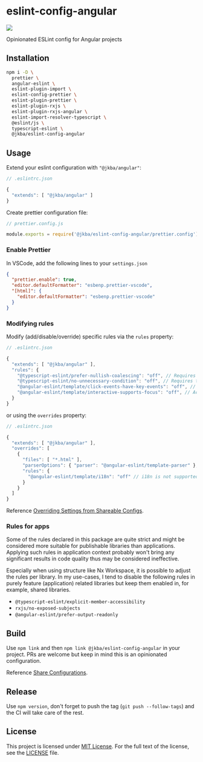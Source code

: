 # eslint-config-angular

![](https://img.shields.io/npm/dt/@jkba/eslint-config-angular?logo=npm)


Opinionated ESLint config for Angular projects


## Installation

```sh
npm i -D \
  prettier \
  angular-eslint \
  eslint-plugin-import \
  eslint-config-prettier \
  eslint-plugin-prettier \
  eslint-plugin-rxjs \
  eslint-plugin-rxjs-angular \
  eslint-import-resolver-typescript \
  @eslint/js \
  typescript-eslint \
  @jkba/eslint-config-angular

```


## Usage

Extend your eslint configuration with `"@jkba/angular"`:

```js
// .eslintrc.json

{
  "extends": [ "@jkba/angular" ]
}
```

Create prettier configuration file:

```javascript
// prettier.config.js

module.exports = require('@jkba/eslint-config-angular/prettier.config');
```


### Enable Prettier

In VSCode, add the following lines to your `settings.json`

```json
{
  "prettier.enable": true,
  "editor.defaultFormatter": "esbenp.prettier-vscode",
  "[html]": {
    "editor.defaultFormatter": "esbenp.prettier-vscode"
  }
}
```

### Modifying rules

Modify (add/disable/override) specific rules via the `rules` property:

```js
// .eslintrc.json

{
  "extends": [ "@jkba/angular" ],
  "rules": {
    "@typescript-eslint/prefer-nullish-coalescing": "off", // Requires the `strictNullChecks` compiler option to be turned on to function correctly.
    "@typescript-eslint/no-unnecessary-condition": "off", // Requires the `strictNullChecks` compiler option to be turned on to function correctly.
    "@angular-eslint/template/click-events-have-key-events": "off", // Accessibility is not supported on this project
    "@angular-eslint/template/interactive-supports-focus": "off", // Accessibility is not supported on this project
  }
}
```

or using the `overrides` property:

```js
// .eslintrc.json

{
  "extends": [ "@jkba/angular" ],
  "overrides": [
    {
      "files": [ "*.html" ],
      "parserOptions": { "parser": "@angular-eslint/template-parser" },
      "rules": {
        "@angular-eslint/template/i18n": "off" // i18n is not supported on this project
      }
    }
  ]
}
```

Reference [Overriding Settings from Shareable Configs](https://eslint.org/docs/latest/extend/shareable-configs#overriding-settings-from-shareable-configs).


### Rules for apps

Some of the rules declared in this package are quite strict and might be considered more suitable for publishable libraries than applications. Applying such rules in application context probably won't bring any significant results in code quality thus may be considered ineffective.

Especially when using structure like Nx Workspace, it is possible to adjust the rules per library. In my use-cases, I tend to disable the following rules in purely feature (application) related libraries but keep them enabled in, for example, shared libraries.

- `@typescript-eslint/explicit-member-accessibility`
- `rxjs/no-exposed-subjects`
- `@angular-eslint/prefer-output-readonly`


## Build

Use `npm link` and then `npm link @jkba/eslint-config-angular` in your project.
PRs are welcome but keep in mind this is an opinionated configuration. 

Reference [Share Configurations](https://eslint.org/docs/latest/extend/shareable-configs).


## Release

Use `npm version`, don't forget to push the tag (`git push --follow-tags`) and the CI will take care of the rest.


## License

This project is licensed under [MIT License](http://opensource.org/licenses/MIT/).
For the full text of the license, see the [LICENSE](LICENSE) file.
